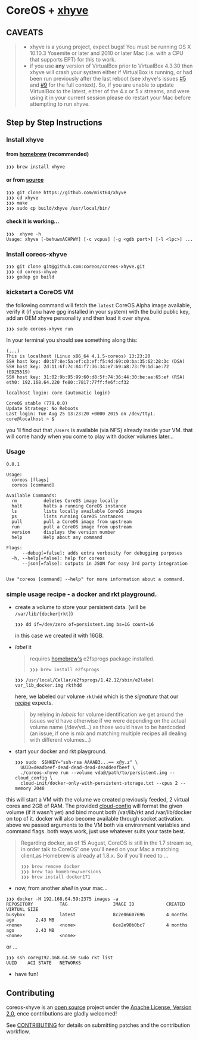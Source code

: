 # CoreOS + [xhyve](https://github.com/mist64/xhyve)

**CAVEATS**
-----------
 > - xhyve is a young project, expect bugs! You must be running OS X 10.10.3
 >   Yosemite or later and 2010 or later Mac (i.e. with a CPU that supports EPT)
 >   for this to work.
 > - if you use **any** version of VirtualBox prior to VirtualBox 4.3.30 then
 >   xhyve will crash your system either if VirtualBox is running, or had been
 >   run previously after the last reboot (see xhyve's issues
 >   [#5](mist64/xhyve#5) and [#9](mist64/xhyve#9) for the full context). So,
 >   if you are unable to update VirtualBox to the latest, either of the 4.x or
 >   5.x streams, and were using it in your current session please do restart
 >   your Mac before attempting to run xhyve.

## Step by Step Instructions

### Install xhyve
#### from [homebrew](http://brew.sh) (recommended)
```
❯❯❯ brew install xhyve
```
#### or from [source](https://github.com/mist64/xhyve)
```
❯❯❯ git clone https://github.com/mist64/xhyve
❯❯❯ cd xhyve
❯❯❯ make
❯❯❯ sudo cp build/xhyve /usr/local/bin/
```
#### check it is working...
```
❯❯❯  xhyve -h
Usage: xhyve [-behuwxACHPWY] [-c vcpus] [-g <gdb port>] [-l <lpc>] ...
```

### Install coreos-xhyve
```
❯❯❯ git clone git@github.com:coreos/coreos-xhyve.git
❯❯❯ cd coreos-xhyve
❯❯❯ godep go build
```
### kickstart a CoreOS VM
the following command will fetch the `latest` CoreOS Alpha image
available, verify it (if you have gpg installed in your system) with the build
public key, add an OEM xhyve personality and then load it over xhyve.

```
❯❯❯ sudo coreos-xhyve run

```

In your terminal you should see something along this:

```
(...)
This is localhost (Linux x86_64 4.1.5-coreos) 13:23:20
SSH host key: d0:b7:8e:5a:ef:c3:ef:f5:4d:69:c0:ba:35:62:28:3c (DSA)
SSH host key: 2d:11:6f:7c:84:f7:36:34:e7:b9:a8:73:f9:1d:ae:72 (ED25519)
SSH host key: 31:02:9b:95:99:60:d8:5f:74:36:44:30:be:aa:65:ef (RSA)
eth0: 192.168.64.220 fe80::7817:77ff:fe6f:cf32

localhost login: core (automatic login)

CoreOS stable (779.0.0)
Update Strategy: No Reboots
Last login: Tue Aug 25 13:23:20 +0000 2015 on /dev/tty1.
core@localhost ~ $
```
you 'll find out that `/Users` is available (via NFS) already inside your VM.
that will come handy when you come to play with docker volumes later...

### Usage
```
0.0.1

Usage:
  coreos [flags]
  coreos [command]

Available Commands:
  rm          deletes CoreOS image locally
  halt        halts a running CoreOS instance
  ls          lists locally available CoreOS images
  ps          lists running CoreOS instances
  pull        pull a CoreOS image from upstream
  run         pull a CoreOS image from upstream
  version     displays the version number
  help        Help about any command

Flags:
      --debug[=false]: adds extra verbosity for debugging purposes
  -h, --help[=false]: help for coreos
      --json[=false]: outputs in JSON for easy 3rd party integration


Use "coreos [command] --help" for more information about a command.
```

### simple usage recipe - a docker and rkt playground.
- create a volume to store your persistent data. (will be
  `/var/lib/{docker|rkt}`)
  ```
  ❯❯❯ dd if=/dev/zero of=persistent.img bs=1G count=16
  ```
  in this case we created it with 16GB.

- *label* it
  > requires [homebrew's](http://brew.sh) e2fsprogs package installed.
  >
  > `❯❯❯ brew install e2fsprogs`

  ```
  ❯❯❯ /usr/local/Cellar/e2fsprogs/1.42.12/sbin/e2label var_lib_docker.img rkthdd
  ```
  here, we labeled our volume `rkthdd` which is the *signature* that our
  [*recipe*](cloud-init/docker-only-with-persistent-storage.txt) expects.

  >by relying in *labels* for volume identification we get around the issues we'd
  >have otherwise if we were depending on the actual volume name (/dev/vd...) as
  >those would have to be hardcoded (an issue, if one is mix and matching
  >multiple recipes all dealing with different volumes...)

- start your docker and rkt playground.
  ```
  ❯❯❯ sudo  SSHKEY="ssh-rsa AAAAB3...== x@y.z" \
    UUID=deadbeef-dead-dead-dead-deaddeafbeef \
    ./coreos-xhyve run --volume vda@/path/to/persistent.img --cloud_config \
    cloud-init/docker-only-with-persistent-storage.txt --cpus 2 --memory 2048
  ```
 this will start a VM with the volume we created previously feeded,
 2 virtual cores and 2GB of RAM. The provided
 [cloud-config](cloud-init/docker-only-with-persistent-storage.txt) will format
 the given volume (if it wasn't yet) and bind mount both /var/lib/rkt and
 /var/lib/docker on top of it. docker will also become available through socket
 activation. above we passed arguments to the VM both via
 environment variables and command flags. both ways work, just use whatever
 suits your taste best.

 > Regarding docker, as of 15 August, CoreOS is still in the 1.7 stream so, in
 > order talk to CoreOS' one you'll need on your Mac a matching client,as
 > Homebrew is already at 1.8.x. So if you'll need to ...
 > ```
 > ❯❯❯ brew remove docker
 > ❯❯❯ brew tap homebrew/versions
 > ❯❯❯ brew install docker171
 > ```
- now, from another *shell* in your mac...
```
❯❯❯ docker -H 192.168.64.59:2375 images -a
REPOSITORY          TAG                 IMAGE ID            CREATED             VIRTUAL SIZE
busybox             latest              8c2e06607696        4 months ago        2.43 MB
<none>              <none>              6ce2e90b0bc7        4 months ago        2.43 MB
<none>              <none>
```
or ...

```
❯❯❯ ssh core@192.168.64.59 sudo rkt list
UUID	ACI	STATE	NETWORKS
```
- have fun!

## Contributing
coreos-xhyve is an [open source](http://opensource.org/osd) project under the
[Apache License, Version 2.0](http://opensource.org/licenses/Apache-2.0), ence
contributions are gladly welcomed!

See [CONTRIBUTING](./CONTRIBUTING) for details on submitting patches and the
contribution workflow.
